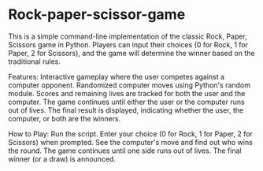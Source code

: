 # Rock-paper-scissor-game
This is a simple command-line implementation of the classic Rock, Paper, Scissors game in Python. Players can input their choices (0 for Rock, 1 for Paper, 2 for Scissors), and the game will determine the winner based on the traditional rules.


Features:
Interactive gameplay where the user competes against a computer opponent.
Randomized computer moves using Python's random module.
Scores and remaining lives are tracked for both the user and the computer.
The game continues until either the user or the computer runs out of lives.
The final result is displayed, indicating whether the user, the computer, or both are the winners.


How to Play:
Run the script.
Enter your choice (0 for Rock, 1 for Paper, 2 for Scissors) when prompted.
See the computer's move and find out who wins the round.
The game continues until one side runs out of lives.
The final winner (or a draw) is announced.
